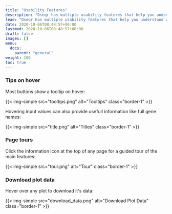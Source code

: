 ```yaml
---
title: "Usability Features"
description: "Dseqr has multiple usability features that help you understand what buttons and inputs do."
lead: "Dseqr has multiple usability features that help you understand what buttons and inputs do."
date: 2020-10-06T08:48:57+00:00
lastmod: 2020-10-06T08:48:57+00:00
draft: false
images: []
menu:
  docs:
    parent: "general"
weight: 100
toc: true
---
```


### Tips on hover

Most buttons show a tooltip on hover: 

{{< img-simple src="tooltips.png" alt="Tooltips" class="border-1" >}}


Hovering input values can also provide usefull information like full gene names:

{{< img-simple src="title.png" alt="Titles" class="border-1" >}}


### Page tours

Click the information icon at the top of any page for a guided tour of the main features:

{{< img-simple src="tour.png" alt="Tour" class="border-1" >}}


### Download plot data

Hover over any plot to download it's data:

{{< img-simple src="download_data.png" alt="Download Plot Data" class="border-1" >}}

